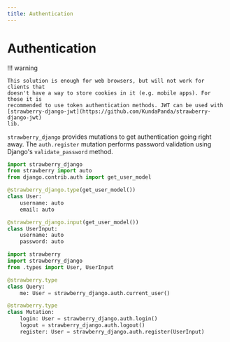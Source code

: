 ```yaml
---
title: Authentication
---
```


# Authentication

!!! warning

    This solution is enough for web browsers, but will not work for clients that
    doesn't have a way to store cookies in it (e.g. mobile apps). For those it is
    recommended to use token authentication methods. JWT can be used with
    [strawberry-django-jwt](https://github.com/KundaPanda/strawberry-django-jwt)
    lib.

`strawberry_django` provides mutations to get authentication going right away.
The `auth.register` mutation performs password validation using Django's `validate_password` method.

```python title="types.py"
import strawberry_django
from strawberry import auto
from django.contrib.auth import get_user_model

@strawberry_django.type(get_user_model())
class User:
    username: auto
    email: auto

@strawberry_django.input(get_user_model())
class UserInput:
    username: auto
    password: auto
```

```python title="schema.py"
import strawberry
import strawberry_django
from .types import User, UserInput

@strawberry.type
class Query:
    me: User = strawberry_django.auth.current_user()

@strawberry.type
class Mutation:
    login: User = strawberry_django.auth.login()
    logout = strawberry_django.auth.logout()
    register: User = strawberry_django.auth.register(UserInput)
```
